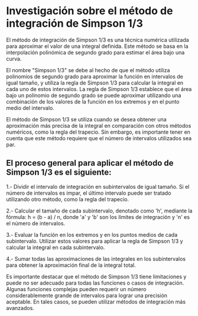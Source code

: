 # Investigación sobre el método de integración de Simpson 1/3

El método de integración de Simpson 1/3 es una técnica numérica utilizada para aproximar el valor de una integral definida. Este método se basa en la interpolación polinómica de segundo grado para estimar el área bajo una curva.

El nombre "Simpson 1/3" se debe al hecho de que el método utiliza polinomios de segundo grado para aproximar la función en intervalos de igual tamaño, y utiliza la regla de Simpson 1/3 para calcular la integral en cada uno de estos intervalos. La regla de Simpson 1/3 establece que el área bajo un polinomio de segundo grado se puede aproximar utilizando una combinación de los valores de la función en los extremos y en el punto medio del intervalo.

El método de Simpson 1/3 se utiliza cuando se desea obtener una aproximación más precisa de la integral en comparación con otros métodos numéricos, como la regla del trapecio. Sin embargo, es importante tener en cuenta que este método requiere que el número de intervalos utilizados sea par.

## El proceso general para aplicar el método de Simpson 1/3 es el siguiente:

1.- Dividir el intervalo de integración en subintervalos de igual tamaño. Si el número de intervalos es impar, el último intervalo puede ser tratado utilizando otro método, como la regla del trapecio.

2.- Calcular el tamaño de cada subintervalo, denotado como 'h', mediante la fórmula: h = (b - a) / n, donde 'a' y 'b' son los límites de integración y 'n' es el número de intervalos.

3.- Evaluar la función en los extremos y en los puntos medios de cada subintervalo. Utilizar estos valores para aplicar la regla de Simpson 1/3 y calcular la integral en cada subintervalo.

4.- Sumar todas las aproximaciones de las integrales en los subintervalos para obtener la aproximación final de la integral total.

Es importante destacar que el método de Simpson 1/3 tiene limitaciones y puede no ser adecuado para todas las funciones o casos de integración. Algunas funciones complejas pueden requerir un número considerablemente grande de intervalos para lograr una precisión aceptable. En tales casos, se pueden utilizar métodos de integración más avanzados.